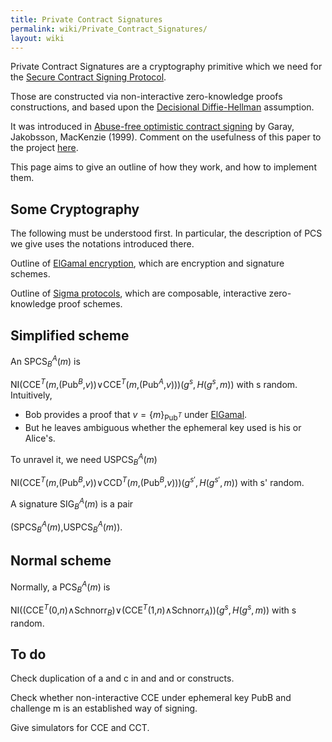 ```yaml
---
title: Private Contract Signatures
permalink: wiki/Private_Contract_Signatures/
layout: wiki
---
```


Private Contract Signatures are a cryptography primitive which we need
for the [Secure Contract Signing
Protocol](/wiki/Secure_Contract_Signing_Protocol "wikilink").

Those are constructed via non-interactive zero-knowledge proofs
constructions, and based upon the [Decisional
Diffie-Hellman](http://en.wikipedia.org/wiki/Decisional_Diffie%E2%80%93Hellman_assumption)
assumption.

It was introduced in [Abuse-free optimistic contract
signing](http://citeseerx.ist.psu.edu/viewdoc/summary?doi=10.1.1.118.4142)
by Garay, Jakobsson, MacKenzie (1999). Comment on the usefulness of this
paper to the project [here](/wiki/GarayJakobssonMackenzie "wikilink").

This page aims to give an outline of how they work, and how to implement
them.

Some Cryptography
-----------------

The following must be understood first. In particular, the description
of PCS we give uses the notations introduced there.

Outline of [ElGamal encryption](/wiki/ElGamalSchnorr "wikilink"), which are
encryption and signature schemes.

Outline of [Sigma protocols](/wiki/Sigma_Protocols "wikilink"), which are
composable, interactive zero-knowledge proof schemes.

Simplified scheme
-----------------

An SPCS<sub>*B*</sub><sup>*A*</sup>(*m*) is

NI(CCE<sup>*T*</sup>(*m*,(Pub<sup>*B*</sup>,*v*))∨CCE<sup>*T*</sup>(*m*,(Pub<sup>*A*</sup>,*v*)))(*g*<sup>*s*</sup>, *H*(*g*<sup>*s*</sup>, *m*))
 with s random. Intuitively,

-   Bob provides a proof that *v* = {*m*}<sub>Pub<sup>*T*</sup></sub>
    under [ElGamal](/wiki/ElGamal "wikilink").
-   But he leaves ambiguous whether the ephemeral key used is his
    or Alice's.

To unravel it, we need USPCS<sub>*B*</sub><sup>*A*</sup>(*m*)

NI(CCE<sup>*T*</sup>(*m*,(Pub<sup>*B*</sup>,*v*))∨CCD<sup>*T*</sup>(*m*,(Pub<sup>*B*</sup>,*v*)))(*g*<sup>*s*′</sup>, *H*(*g*<sup>*s*′</sup>, *m*))
 with s' random.

A signature SIG<sub>*B*</sub><sup>*A*</sup>(*m*) is a pair

(SPCS<sub>*B*</sub><sup>*A*</sup>(*m*),USPCS<sub>*B*</sub><sup>*A*</sup>(*m*)).

Normal scheme
-------------

Normally, a PCS<sub>*B*</sub><sup>*A*</sup>(*m*) is

NI((CCE<sup>*T*</sup>(0,*n*)∧Schnorr<sub>*B*</sub>)∨(CCE<sup>*T*</sup>(1,*n*)∧Schnorr<sub>*A*</sub>))(*g*<sup>*s*</sup>, *H*(*g*<sup>*s*</sup>, *m*))
 with s random.

To do
-----

Check duplication of a and c in and and or constructs.

Check whether non-interactive CCE under ephemeral key PubB and challenge
m is an established way of signing.

Give simulators for CCE and CCT.
